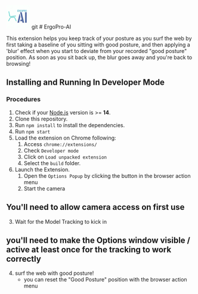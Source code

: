<img src="src/assets/img/icon-128.png" width="64"/>
git 
# ErgoPro-AI

This extension helps you keep track of your posture as you surf the web by first taking a baseline of you sitting with good posture, and then applying a 'blur' effect when you start to deviate from your recorded "good posture" position. As soon as you sit back up, the blur goes away and you're back to browsing!



## Installing and Running In Developer Mode

### Procedures

1. Check if your [Node.js](https://nodejs.org/) version is >= **14**.
2. Clone this repository.
3. Run `npm install` to install the dependencies.
4. Run `npm start`
5. Load the extension on Chrome following:
   1. Access `chrome://extensions/`
   2. Check `Developer mode`
   3. Click on `Load unpacked extension`
   4. Select the `build` folder.
6. Launch the Extension.
   1. Open the `Options Popup` by clicking the button in the browser action menu
   2. Start the camera

## You'll need to allow camera access on first use

   3. Wait for the Model Tracking to kick in

## you'll need to make the Options window visible / active at least once for the tracking to work correctly

   4. surf the web with good posture!
      - you can reset the "Good Posture" position with the browser action menu
